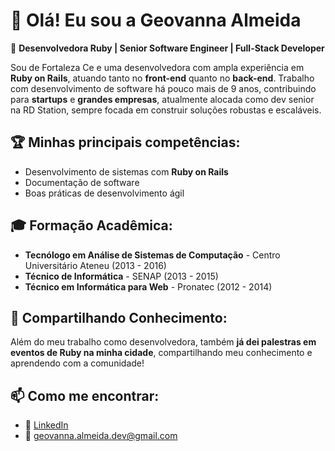 # 👋 Olá! Eu sou a Geovanna Almeida

🚀 **Desenvolvedora Ruby | Senior Software Engineer | Full-Stack Developer**

Sou de Fortaleza Ce e uma desenvolvedora com ampla experiência em **Ruby on Rails**, atuando tanto no **front-end** quanto no **back-end**. Trabalho com desenvolvimento de software há pouco mais de 9 anos, contribuindo para **startups** e **grandes empresas**, atualmente alocada como dev senior na RD Station, sempre focada em construir soluções robustas e escaláveis.

## 🏆 Minhas principais competências:
- Desenvolvimento de sistemas com **Ruby on Rails**
- Documentação de software
- Boas práticas de desenvolvimento ágil

## 🎓 Formação Acadêmica:
- **Tecnólogo em Análise de Sistemas de Computação** - Centro Universitário Ateneu (2013 - 2016)
- **Técnico de Informática** - SENAP (2013 - 2015)
- **Técnico em Informática para Web** - Pronatec (2012 - 2014)

## 🎤 Compartilhando Conhecimento:
Além do meu trabalho como desenvolvedora, também **já dei palestras em eventos de Ruby na minha cidade**, compartilhando meu conhecimento e aprendendo com a comunidade!

## 📫 Como me encontrar:
- 🔗 [LinkedIn](https://www.linkedin.com/in/geovanna-almeida-18ab66149)
- 📧 geovanna.almeida.dev@gmail.com
